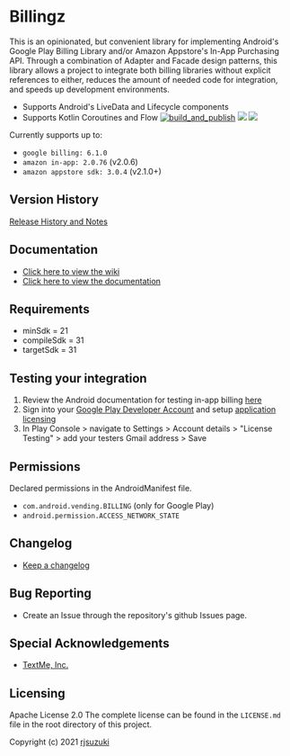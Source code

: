 # Billingz

This is an opinionated, but convenient library for implementing Android's Google Play Billing Library and/or Amazon Appstore's In-App Purchasing API.
Through a combination of Adapter and Facade design patterns, this library allows a project to integrate both billing libraries without explicit references to either, reduces the amount of needed code for integration, and speeds up development environments.
- Supports Android's LiveData and Lifecycle components
- Supports Kotlin Coroutines and Flow
[![build_and_publish](https://github.com/rjsuzuki/billingz/actions/workflows/release-package.yml/badge.svg)](https://github.com/rjsuzuki/billingz/actions/workflows/release-package.yml) [![](https://jitpack.io/v/rjsuzuki/billingz.svg)](https://jitpack.io/#rjsuzuki/billingz) [![](https://jitci.com/gh/rjsuzuki/billingz/svg)](https://jitci.com/gh/rjsuzuki/billingz)

Currently supports up to: 

- `google billing: 6.1.0`
- `amazon in-app: 2.0.76`  (v2.0.6)
- `amazon appstore sdk: 3.0.4` (v2.1.0+)
## Version History

[Release History and Notes](https://github.com/rjsuzuki/billingz/releases)

## Documentation

- [Click here to view the wiki](https://github.com/rjsuzuki/billingz/wiki)
- [Click here to view the documentation](https://rjsuzuki.github.io/billingz/)

## Requirements

- minSdk     = 21
- compileSdk = 31
- targetSdk  = 31


## Testing your integration
1. Review the Android documentation for testing in-app billing [here](https://developer.android.com/google/play/billing/test#testing-purchases)
2. Sign into your [Google Play Developer Account](https://play.google.com/apps/publish/) and setup [application licensing](https://developer.android.com/google/play/licensing/overview.html)
3. In Play Console > navigate to Settings > Account details > "License Testing" > add your testers Gmail address > Save

## Permissions

Declared permissions in the AndroidManifest file.

- `com.android.vending.BILLING` (only for Google Play)
- `android.permission.ACCESS_NETWORK_STATE`

## Changelog

- [Keep a changelog](https://keepachangelog.com/en/1.0.0/)

## Bug Reporting

- Create an Issue through the repository's github Issues page.

## Special Acknowledgements

- [TextMe, Inc.](https://www.textmeinc.com)

## Licensing

Apache License 2.0
The complete license can be found in the `LICENSE.md` file in the root directory of this project.

Copyright (c) 2021 [rjsuzuki](https://github.com/rjsuzuki)
 
